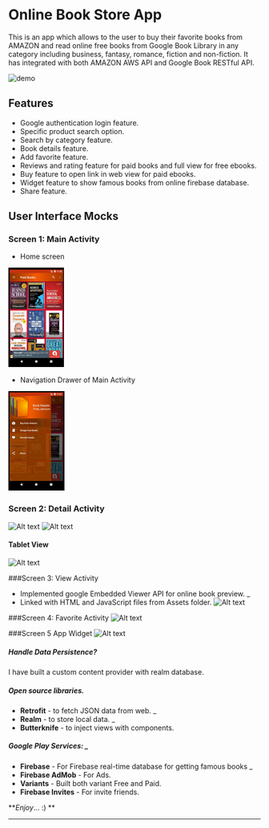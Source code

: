 # Online Book Store App
This is an app which allows to the user to buy their favorite books from AMAZON and read online free books from Google Book Library in any category including business, fantasy, romance, fiction and non-fiction. It has integrated with both AMAZON AWS API and Google Book RESTful API.  

![demo](screenshots/demo.gif)

## Features 
* Google authentication login feature. 
* Specific product search option. 
* Search by category feature. 
* Book details feature. 
* Add favorite feature. 
* Reviews and rating feature for paid books and full view for free ebooks.
* Buy feature to open link in web view for paid ebooks. 
* Widget feature to show famous books from online firebase database. 
* Share feature.

## User Interface Mocks 
### Screen 1: Main Activity 
* Home screen 

![Alt text](screenshots/cp1.png "OPT1")

* Navigation Drawer of Main Activity

![](screenshots/cp8.png)

### Screen 2: Detail Activity
![Alt text]("screenshots/cp2.png")
![Alt text]("screenshots/cp3.png")

#### Tablet View
![Alt text]("screenshots/cp4.png")

###Screen 3: View Activity 
* Implemented google Embedded Viewer API for online book preview. _
* Linked with HTML and JavaScript files from Assets folder.
![Alt text]("screenshots/cp5.png")

###Screen 4: Favorite Activity 
![Alt text]("screenshots/cp6.png")

###Screen 5 App Widget 
![Alt text]("screenshots/cp7.png")

##### Handle Data Persistence? 
I have built a custom content provider with realm database. 

##### Open source libraries. 
* **Retrofit** - to fetch JSON data from web. _
* **Realm** - to store local data. _
* **Butterknife** - to inject views with components.

##### Google Play Services: _
* **Firebase** - For Firebase real-time database for getting famous books _
* **Firebase AdMob** - For Ads.
* **Variants** - Built both variant Free and Paid.
* **Firebase Invites** - For invite friends.


**_Enjoy_… :) **
*****
